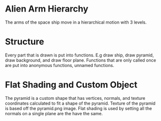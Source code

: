 # Alien Arm Hierarchy
The arms of the space ship move in a hierarchical motion with 3 levels.

# Structure
Every part that is drawn is put into functions. E.g draw ship, draw pyramid,
draw background, and draw floor plane. Functions that are only called once are put into
anonymous functions, unnamed functions.

# Flat Shading and Custom Object
The pyramid is a custom shape that has vertices, normals, and texture coordinates
calculated to fit a shape of the pyramid. Texture of the pyramid is based off the
pyramid.png image. Flat shading is used by setting all the normals on a single
plane are the have the same.
